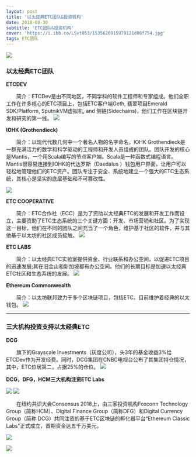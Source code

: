 ```yaml
---
layout: post
title: '以太经典ETC团队&投资机构'
date: 2018-08-30
subtitle: 'ETC团队&投资机构'
cover: 'https://i.ibb.co/LSvt053/1535626915979121d00f754.jpg'
tags: ETC团队
---
```


![](https://image.ibb.co/cCx7Oe/1535430722445e8f69f0035.jpg)

### 以太经典ETC团队

**ETCDEV**

&emsp;&emsp;简介：ETCDev是由不同地区，不同学科的软件工程师和专家组成。他们全职工作在许多核心的ETC项目上，包括ETC客户端Geth, 翡翠项目Emerald SDK/Platform, SputnikVM虚拟机, and 侧链(Sidechains)，他们工作在区块链开发和研究的第一线。
![](http://p3.pstatp.com/large/pgc-image/15356269157823824305607)

**IOHK (Grothendieck)**

&emsp;&emsp;简介：以现代代数几何中一个著名人物的名字命名，IOHK Grothendieck是一群充满活力的数学和科学驱动的工程师和开发人员组成的团队。团队开发的核心是Mantis，一个用Scala编写的节点客户端。Scala是一种函数式编程语言。Mantis很容易连接到IOHK的代达罗斯（Daedalus ）钱包用户界面，让用户可以轻松地管理他们的ETC资产。团队专注于安全、系统地建立一个强大的ETC生态系统，其核心是坚实的底层基础和不可篡改性。

![](http://p3.pstatp.com/large/pgc-image/15356269159210f37a3bc9c)

**ETC COOPERATIVE**

&emsp;&emsp;简介：ETC合作社（ECC）是为了资助以太经典ETC的发展和开发工作而设立，主要资助了ETC生态系统的三个关键方面：开发、市场营销和社区。为了实现这一目标，他们在不同的团队之间充当了一个角色，维护基于社区的软件，并与其他基于以太坊的社区成员接触。
![](http://p1.pstatp.com/large/pgc-image/15356269161866a38190e9d)

**ETC LABS**

&emsp;&emsp;简介：以太经典ETC实验室提供资金、行业联系和办公空间，以促进ETC项目的迅速发展;其在旧金山和新加坡都有办公空间。他们的长期目标是加速以太经典ETC社区和生态系统的发展。
![](http://p1.pstatp.com/large/pgc-image/1535626916165e9c059bc02)

**Ethereum Commonwealth**

&emsp;&emsp;简介：以太坊联邦致力于多个区块链项目，包括ETC。目前维护着经典的以太钱包。
![](http://p3.pstatp.com/large/pgc-image/15356269162897d0a560c88)

***

### 三大机构投资支持以太经典ETC

**DCG**

&emsp;&emsp;旗下的Grayscale Investments（灰度公司），头3年的基金收益3%给ETCDev作为开发经费。同时，DCG集团在CNBC电视台公布了其集团持仓情况，其中，ETC位居第二，占据25%的仓位。
![](http://p1.pstatp.com/large/pgc-image/15356269159963580dc8ba6)

**DCG，DFG，HCM三大机构注资ETC Labs**

![](http://p3.pstatp.com/large/pgc-image/1535626916198d8f4807eb3)
![](http://p3.pstatp.com/large/pgc-image/1535626916250023204d31e)

&emsp;&emsp;在纽约共识大会Consensus 2018上，由三家投资机构Foxconn Technology Group（简称HCM）、Digital Finance Group（简称DFG）和Digital Currency Group（简称 DCG）共同注资的基于ETC区块链的孵化器平台“Ethereum Classic Labs”正式成立，首期资金达五千万美元。

![](https://image.ibb.co/mAA749/02_02.jpg)

![](https://image.ibb.co/miAkrp/01.jpg)

